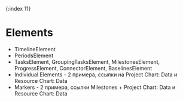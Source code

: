 {:index 11}
# Elements

* TimelineElement
* PeriodsElement
* TasksElement, GroupingTasksElement, MilestonesElement, ProgressElement, ConnectorElement, BaselinesElement
* Individual Elements - 2 примера, ссылки на Project Chart: Data и Resource Chart: Data
* Markers - 2 примера, ссылки Milestones + Project Chart: Data и Resource Chart: Data